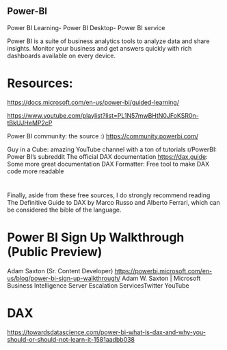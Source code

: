 ## Power-BI
Power BI Learning- Power BI Desktop- Power BI service

Power BI is a suite of business analytics tools to analyze data and share insights. Monitor your business and get answers quickly with rich dashboards available on every device.

# Resources:
https://docs.microsoft.com/en-us/power-bi/guided-learning/

https://www.youtube.com/playlist?list=PL1N57mwBHtN0JFoKSR0n-tBkUJHeMP2cP


Power BI community: the source :) https://community.powerbi.com/

Guy in a Cube: amazing YouTube channel with a ton of tutorials
r/PowerBI: Power BI’s subreddit
The official DAX documentation
https://dax.guide: Some more great documentation
DAX Formatter: Free tool to make DAX code more readable

#
Finally, aside from these free sources, I do strongly recommend reading The Definitive Guide to DAX by Marco Russo and Alberto Ferrari, which can be considered the bible of the language.



# Power BI Sign Up Walkthrough (Public Preview)
Adam Saxton (Sr. Content Developer)
https://powerbi.microsoft.com/en-us/blog/power-bi-sign-up-walkthrough/
Adam W. Saxton | Microsoft Business Intelligence Server Escalation ServicesTwitter YouTube

# DAX
https://towardsdatascience.com/power-bi-what-is-dax-and-why-you-should-or-should-not-learn-it-1581aadbb038



